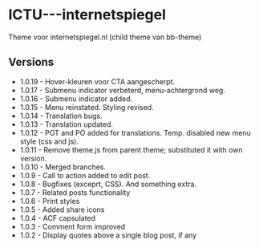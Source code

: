 # ICTU---internetspiegel
Theme voor internetspiegel.nl (child theme van bb-theme)


## Versions
* 1.0.19 - Hover-kleuren voor CTA aangescherpt.
* 1.0.17 - Submenu indicator verbeterd, menu-achtergrond weg.
* 1.0.16 - Submenu indicator added.
* 1.0.15 - Menu reinstated. Styling revised.
* 1.0.14 - Translation bugs.
* 1.0.13 - Translation updated.
* 1.0.12 - POT and PO added for translations. Temp. disabled new menu style (css and js).
* 1.0.11 - Remove theme.js from parent theme; substituted it with own version.
* 1.0.10 - Merged branches.
* 1.0.9 - Call to action added to edit post.
* 1.0.8 - Bugfixes (exceprt, CSS). And something extra.
* 1.0.7 - Related posts functionality
* 1.0.6 - Print styles
* 1.0.5 - Added share icons
* 1.0.4 - ACF capsulated
* 1.0.3 - Comment form improved
* 1.0.2 - Display quotes above a single blog post, if any
